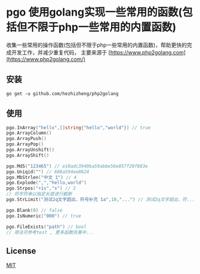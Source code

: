 # pgo 使用golang实现一些常用的函数(包括但不限于php一些常用的内置函数)

收集一些常用的操作函数(包括但不限于php一些常用的内置函数)，帮助更快的完成开发工作，并减少重复代码，
主要来源于 [https://www.php2golang.com](https://www.php2golang.com/)

## 安装
`go get -u github.com/hezhizheng/php2golang`

## 使用
```go
pgo.InArray("hello",[]string{"hello","world"}) // true
pgo.ArrayColumn()
pgo.ArrayPush()
pgo.ArrayPop()
pgo.ArrayUnshift()
pgo.ArrayShift()

pgo.Md5("123465") // e10adc3949ba59abbe56e057f20f883e
pgo.Uniqid("") // 608a594ee0624
pgo.MbStrlen("中文 1") // 4
pgo.Explode(",","hello,world")
pgo.Strpos("+1s","s") // 2
// 将字符串以指定长度进行截断
pgo.StrLimit("测试2q文字超出，符号补充 1a",10,"...") // 测试2q文字超出，符...

pgo.Blank(0) // false
pgo.IsNumeric("000") // true

pgo.FileExists("path") // bool
// 用法可参考test , 更多函数完善中...
```

## License
[MIT](./LICENSE.txt)